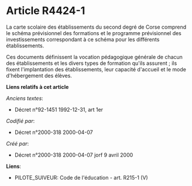 # Article R4424-1

La carte scolaire des établissements du second degré de Corse comprend le schéma prévisionnel des formations et le programme
prévisionnel des investissements correspondant à ce schéma pour les différents établissements.

Ces documents définissent la vocation pédagogique générale de chacun des établissements et les divers types de formation
qu'ils assurent ; ils fixent l'implantation des établissements, leur capacité d'accueil et le mode d'hébergement des élèves.

**Liens relatifs à cet article**

_Anciens textes_:

  - Décret n°92-1451 1992-12-31, art 1er

_Codifié par_:

  - Décret n°2000-318 2000-04-07

_Créé par_:

  - Décret n°2000-318 2000-04-07 jorf 9 avril 2000

**Liens**:

  - PILOTE_SUIVEUR: Code de l'éducation - art. R215-1 (V)
